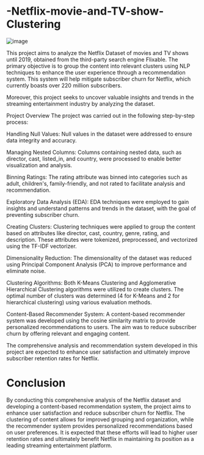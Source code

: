 # -Netflix-movie-and-TV-show-Clustering

![image](https://github.com/prajwalan01/-Netflix-movie-and-TV-show-Clustering/assets/140483577/00a33dae-1a9f-4bb8-86ff-1fc0f61b655b)

This project aims to analyze the Netflix Dataset of movies and TV shows until 2019, obtained from the third-party search engine Flixable. The primary objective is to group the content into relevant clusters using NLP techniques to enhance the user experience through a recommendation system. This system will help mitigate subscriber churn for Netflix, which currently boasts over 220 million subscribers.

Moreover, this project seeks to uncover valuable insights and trends in the streaming entertainment industry by analyzing the dataset.

Project Overview The project was carried out in the following step-by-step process:

Handling Null Values: Null values in the dataset were addressed to ensure data integrity and accuracy.

Managing Nested Columns: Columns containing nested data, such as director, cast, listed_in, and country, were processed to enable better visualization and analysis.

Binning Ratings: The rating attribute was binned into categories such as adult, children's, family-friendly, and not rated to facilitate analysis and recommendation.

Exploratory Data Analysis (EDA): EDA techniques were employed to gain insights and understand patterns and trends in the dataset, with the goal of preventing subscriber churn.

Creating Clusters: Clustering techniques were applied to group the content based on attributes like director, cast, country, genre, rating, and description. These attributes were tokenized, preprocessed, and vectorized using the TF-IDF vectorizer.

Dimensionality Reduction: The dimensionality of the dataset was reduced using Principal Component Analysis (PCA) to improve performance and eliminate noise.

Clustering Algorithms: Both K-Means Clustering and Agglomerative Hierarchical Clustering algorithms were utilized to create clusters. The optimal number of clusters was determined (4 for K-Means and 2 for hierarchical clustering) using various evaluation methods.

Content-Based Recommender System: A content-based recommender system was developed using the cosine similarity matrix to provide personalized recommendations to users. The aim was to reduce subscriber churn by offering relevant and engaging content.

The comprehensive analysis and recommendation system developed in this project are expected to enhance user satisfaction and ultimately improve subscriber retention rates for Netflix.

# Conclusion 

By conducting this comprehensive analysis of the Netflix dataset and developing a content-based recommendation system, the project aims to enhance user satisfaction and reduce subscriber churn for Netflix. The clustering of content allows for improved grouping and organization, while the recommender system provides personalized recommendations based on user preferences. It is expected that these efforts will lead to higher user retention rates and ultimately benefit Netflix in maintaining its position as a leading streaming entertainment platform.
